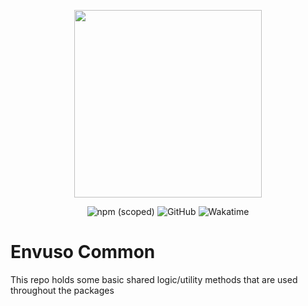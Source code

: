 <p align="center">
	<a href="https://envuso.com" target="_blank"><img src="https://envuso.com/assets/mid.png" width="300"></a>
</p>

<p align="center">
	<img alt="npm (scoped)" src="https://img.shields.io/npm/v/@envuso/common?logoColor=blueviolet">	
	<img alt="GitHub" src="https://img.shields.io/github/license/Envuso/common">
	<img alt="Wakatime" src="https://wakatime.com/badge/github/Envuso/common.svg">
</p>

# Envuso Common

This repo holds some basic shared logic/utility methods that are used throughout the packages

